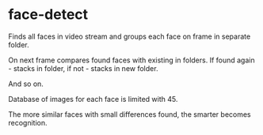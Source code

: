# face-detect
Finds all faces in video stream and groups each face on frame in separate folder.

On next frame compares found faces with existing in folders. If found again - stacks in folder, if not - stacks in new folder.

And so on.

Database of images for each face is limited with 45.

The more similar faces with small differences found, the smarter becomes recognition.
